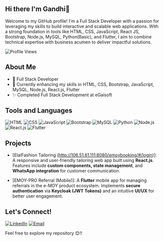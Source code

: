 ## Hi there I'm Gandhi👋
Welcome to my GitHub profile! I'm a Full Stack Developer with a passion for leveraging my skills to build interactive and scalable web applications. With a strong foundation in tools like HTML, CSS, JavaScript, React JS, Bootstrap, Node.js, MySQL, Python(Basic), and Flutter, I aim to combine technical expertise with business acumen to deliver impactful solutions.


![Profile Views](https://komarev.com/ghpvc/?username=Gandhiegai&color=blueviolet)

## About Me
- 💼 Full Stack Developer
- 🌱 Currently enhancing my skills in HTML, CSS, Bootstrap, JavaScript, MySQL, Node.js, React.js, Flutter
- ✨ Completed Full Stack Development at eGaisoft

## Tools and Languages
![HTML](https://img.shields.io/badge/HTML-FF4500?style=flat&logo=html5&logoColor=white)
![CSS](https://img.shields.io/badge/CSS-1572B6?style=flat&logo=css3&logoColor=white)
![JavaScript](https://img.shields.io/badge/JavaScript-F7DF1E?style=flat&logo=javascript&logoColor=black)
![Bootstrap](https://img.shields.io/badge/Bootstrap-563D7C?style=flat&logo=bootstrap&logoColor=white)
![MySQL](https://img.shields.io/badge/SQL-4479A1?style=flat&logo=MySQL&logoColor=white)
![Python](https://img.shields.io/badge/Python-Basic-blue?style=flat&logo=python&logoColor=white)
![Node.js](https://img.shields.io/badge/Node.js-339933?style=flat&logo=node.js&logoColor=white)
![React.js](https://img.shields.io/badge/React.js-61DAFB?style=flat&logo=react&logoColor=black)
![Flutter](https://img.shields.io/badge/Flutter-Framework-blue?style=flat&logo=flutter&logoColor=white)


## Projects

- [ElaiFashion Tailoring (http://106.51.61.111:8080/emoybooking/#/login)]: A responsive and user-friendly tailoring web app built using **React.js**. Features include **custom components, state management**, and **WhatsApp integration** for customer communication.

- [EMOY-PRO Referral (Mobile)]: A **Flutter** mobile app for managing referrals in the e-MOY product ecosystem. Implements **secure authentication** via **Keycloak (JWT Tokens)** and an intuitive **UI/UX** for better user engagement.


## Let's Connect!
[![LinkedIn](https://img.shields.io/badge/LinkedIn-0077B5?style=flat&logo=linkedin&logoColor=white)](https://www.linkedin.com/in/gandhiselvam/)
[![Email](https://img.shields.io/badge/Email-D14836?style=flat&logo=gmail&logoColor=white)](mailto:gandhi1308r@gmail.com)

Feel free to explore my repository 😊!!

